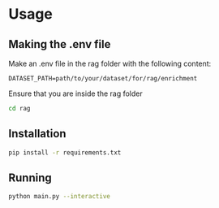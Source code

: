 # Usage

## Making the .env file

Make an .env file in the rag folder with the following content:

```env
DATASET_PATH=path/to/your/dataset/for/rag/enrichment
```


Ensure that you are inside the rag folder

```bash
cd rag
```

## Installation

```bash
pip install -r requirements.txt
```

## Running

```bash
python main.py --interactive
```

